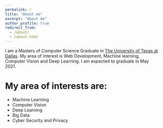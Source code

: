 ```yaml
---
permalink: /
title: "About me"
excerpt: "About me"
author_profile: true
redirect_from: 
  - /about/
  - /about.html
---
```



I am a Masters of Computer Science Graduate in [The University of Texas at Dallas](https://www.utdallas.edu). My area of interest is Web Development, Machine learning, Computer Vision and Deep Learning. I am expected to graduate in May 2021.


My area of interests are:
======

* Machine Learning
* Computer Vision
* Deep Learning
* Big Data
* Cyber Security and Privacy
